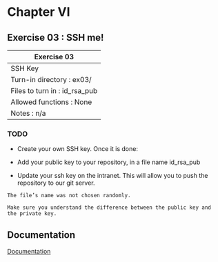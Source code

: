 
# Chapter VI
## Exercise 03 : SSH me!

|               Exercise 03             |
|---------------------------------------|
|               SSH Key             |
| Turn-in directory : ex03/				|
| Files to turn in : id_rsa_pub			|
| Allowed functions : None				|
| Notes : n/a							|

### TODO

*  Create your own SSH key. Once it is done:
*   Add your public key to your repository, in a file name id_rsa_pub

*   Update your ssh key on the intranet. This will allow you to push the repository to our git server.
```
The file’s name was not chosen randomly.

Make sure you understand the difference between the public key and
the private key.
```


## Documentation

[Documentation](https://github.com/beauhelmi/shell00/blob/main/ex03/id_rsa_pub)


